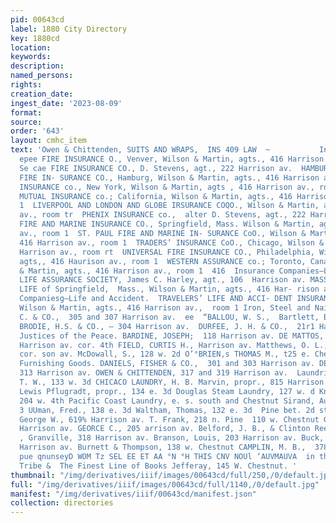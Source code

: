 ```yaml
---
pid: 00643cd
label: 1880 City Directory
key: 1880cd
location: 
keywords: 
description: 
named_persons: 
rights: 
creation_date: 
ingest_date: '2023-08-09'
format: 
source: 
order: '643'
layout: cmhc_item
text: 'Owen & Chittenden, SUITS AND WRAPS,  INS 409 LAW  ~           Insurance Companies—Fire.  ae
  epee FIRE INSURANCE O., Venver, Wilson & Martin, agts., 416 Harrison ay., room 1
  Se cae FIRE INSURANCE CO., D. Stevens, agt., 222 Harrison av.  HAMBURG-MAGDEBURG
  FIRE IN- SURANCE CO., Hamburg, Wilson & Martin, agts., 416 Harrison av., room 1  HOME
  INSURANCE co., New York, Wilson & Martin, agts , 416 Harrison av., room 1x  HOME
  MUTUAL INSURANCE co.; California, Wilson & Martin, agts., 416 Harrison av., room
  1  LIVERPOOL AND LONDON AND GLOBE IRSURANCE COQO., Wilson & Martin, agts., 416 Harrison
  av., room tr  PHENIX INSURANCE co.,  alter D. Stevens, agt., 222 Harrison av.  SPRINCFIELD
  FIRE AND MARINE INSURANCE CO., Springfield, Mass. Wilson & Martin, agts., 4:6 Harrison
  av., room 1  ST. PAUL FIRE AND MARINE IN- SURANCE CoO., Wilson & Martin, agts.,
  416 Harrison av., room 1  TRADERS’ INSURANCE CoO., Chicago, Wilson & Martin, agts.,
  Harrison av., room rt  UNIVERSAL FIRE INSURANCE CO., Philadelphia, Wilson & Martin,
  agts,, 416 Haurison av., room 1  WESTERN ASSURANCE co.; Toronto, Canada, Wilson
  & Martin, agts., 416 Harrison av., room 1  416  Insurance Companies—Life.  EQUITABLE
  LIFE ASSURANCE SOCIETY, James C. Harley, agt., 106  Harrison av. MASSACHUSETTS MUTUAL
  LIFE of Springfield,  Mass., Wilson & Martin, agts., 416 Har- rison av., room 1  Insurance
  Companiesg—Life and Accident.  TRAVELERS’ LIFE AND ACCI- DENT INSURANCE CoO., Hartford,
  Wilson & Martin, agts., 416 Harrison av.,  room 1 Iron, Steel and Nails. BOETTCHER,
  C. & CO.,  305 and 307 Harrison av.  ee  “BALLOU, W. S.,  Bartlett, BATES  J ewelers—Manufacturing.
  BRODIE, H.S. & CO., — 304 Harrison av.  DURFEE, J. H. & CO.,  21r1 Harrison av.
  Justices of the Peace. BARDINE, JOSEPH;  118 Harrison av. DE MATTOS, JAMES P., 402
  Harrison av. cor. 4th FIELD, CURTIS H., Harrison av. Matthews, O. L., Chestnut nw.
  cor. son av. McDowall, S., 128 w. 2d O’°BRIEN,s THOMAS M., t25 e. Chestnut  Harri-  Ladies’
  Furnishing Goods. DANIELS, FISHER & CO.,  301 and 303 Harrison av. DEAN, T. B.,
  313 Harrison av. OWEN & CHITTENDEN, 317 and 319 Harrison av.  Laundries.  Butcher,
  T. W., 133 w. 3d CHICACO LAUNDRY, H. B. Marvin, propr., 815 Harrison av. CITY LAUNDRY,
  Lewis Pflugradt, propr., 134 e. 3d Douglas Steam Laundry, 127 w. d Knollin, R. M.,
  204 w. 4th Pacific Coast Laundry, e. s. south and Chestnut Sirand, August, 125 w.
  3 UUman, Fred., 138 e. 3d Waltham, Thomas, 132 e. 3d  Pine bet. 2d st.  Lawyers.  Allen,
  George W., 619% Harrison av. T. Frank, 218 n. Pine  110 w. Chestnut George W., 215
  Harrison av. GEORCE C., 205 arrison av. Belford, J. B., & Clinton Reed, 107 w. ad
  , Granville, 318 Harrison av. Branson, Louis, 203 Harrison av. Buck, L. N., 207
  Harrison av. Burnett & Thompson, 138 w. Chestnut CAMPLIN, M. B.,  378 Eerie av.  $z)
  pue qnunseyD WOM Tz SEL EE ET AA °N °H THIS CNV NOUl ‘AUVMAUVA  in the City, at
  Tribe &  The Finest Line of Books Jefferay, 145 W. Chestnut. '
thumbnail: "/img/derivatives/iiif/images/00643cd/full/250,/0/default.jpg"
full: "/img/derivatives/iiif/images/00643cd/full/1140,/0/default.jpg"
manifest: "/img/derivatives/iiif/00643cd/manifest.json"
collection: directories
---
```

